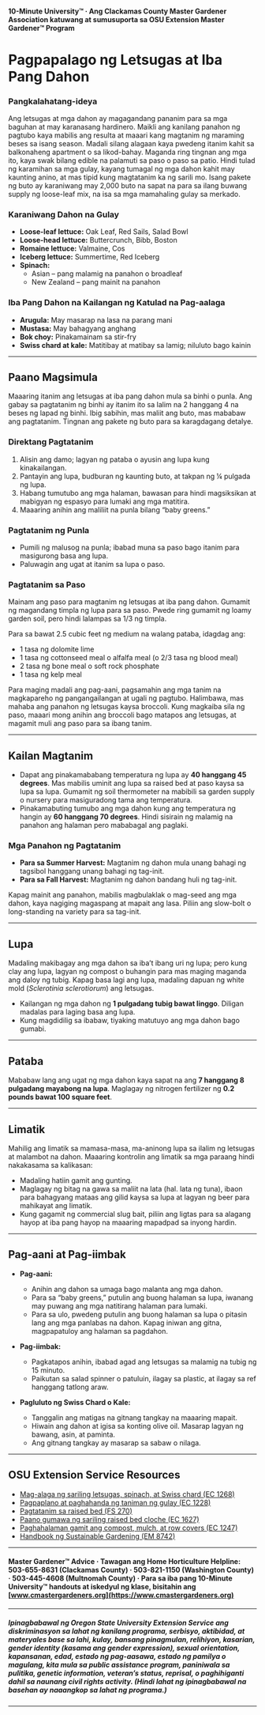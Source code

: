 #### 10-Minute University™ · Ang Clackamas County Master Gardener Association katuwang at sumusuporta sa OSU Extension Master Gardener™ Program

# Pagpapalago ng Letsugas at Iba Pang Dahon

### Pangkalahatang-ideya

Ang letsugas at mga dahon ay magagandang pananim para sa mga baguhan at may karanasang hardinero. Maikli ang kanilang panahon ng pagtubo kaya mabilis ang resulta at maaari kang magtanim ng maraming beses sa isang season. Madali silang alagaan kaya pwedeng itanim kahit sa balkonaheng apartment o sa likod-bahay. Maganda ring tingnan ang mga ito, kaya swak bilang edible na palamuti sa paso o paso sa patio. Hindi tulad ng karamihan sa mga gulay, kayang tumagal ng mga dahon kahit may kaunting anino, at mas tipid kung magtatanim ka ng sarili mo. Isang pakete ng buto ay karaniwang may 2,000 buto na sapat na para sa ilang buwang supply ng loose-leaf mix, na isa sa mga mamahaling gulay sa merkado.

### Karaniwang Dahon na Gulay

- **Loose-leaf lettuce:** Oak Leaf, Red Sails, Salad Bowl
- **Loose-head lettuce:** Buttercrunch, Bibb, Boston
- **Romaine lettuce:** Valmaine, Cos
- **Iceberg lettuce:** Summertime, Red Iceberg
- **Spinach:**
  - Asian – pang malamig na panahon o broadleaf
  - New Zealand – pang mainit na panahon

### Iba Pang Dahon na Kailangan ng Katulad na Pag-aalaga

- **Arugula:** May masarap na lasa na parang mani
- **Mustasa:** May bahagyang anghang
- **Bok choy:** Pinakamainam sa stir-fry
- **Swiss chard at kale:** Matitibay at matibay sa lamig; niluluto bago kainin

---

## Paano Magsimula

Maaaring itanim ang letsugas at iba pang dahon mula sa binhi o punla. Ang gabay sa pagtatanim ng binhi ay itanim ito sa lalim na 2 hanggang 4 na beses ng lapad ng binhi. Ibig sabihin, mas maliit ang buto, mas mababaw ang pagtatanim. Tingnan ang pakete ng buto para sa karagdagang detalye.

### Direktang Pagtatanim

1. Alisin ang damo; lagyan ng pataba o ayusin ang lupa kung kinakailangan.
2. Pantayin ang lupa, budburan ng kaunting buto, at takpan ng ¼ pulgada ng lupa.
3. Habang tumutubo ang mga halaman, bawasan para hindi magsiksikan at mabigyan ng espasyo para lumaki ang mga matitira.
4. Maaaring anihin ang maliliit na punla bilang “baby greens.”

### Pagtatanim ng Punla

- Pumili ng malusog na punla; ibabad muna sa paso bago itanim para masigurong basa ang lupa.
- Paluwagin ang ugat at itanim sa lupa o paso.

### Pagtatanim sa Paso

Mainam ang paso para magtanim ng letsugas at iba pang dahon. Gumamit ng magandang timpla ng lupa para sa paso. Pwede ring gumamit ng loamy garden soil, pero hindi lalampas sa 1/3 ng timpla.

Para sa bawat 2.5 cubic feet ng medium na walang pataba, idagdag ang:

- 1 tasa ng dolomite lime
- 1 tasa ng cottonseed meal o alfalfa meal (o 2/3 tasa ng blood meal)
- 2 tasa ng bone meal o soft rock phosphate
- 1 tasa ng kelp meal

Para maging madali ang pag-aani, pagsamahin ang mga tanim na magkapareho ng pangangailangan at ugali ng pagtubo. Halimbawa, mas mahaba ang panahon ng letsugas kaysa broccoli. Kung magkaiba sila ng paso, maaari mong anihin ang broccoli bago matapos ang letsugas, at magamit muli ang paso para sa ibang tanim.

---

## Kailan Magtanim

- Dapat ang pinakamababang temperatura ng lupa ay **40 hanggang 45 degrees**. Mas mabilis uminit ang lupa sa raised bed at paso kaysa sa lupa sa lupa. Gumamit ng soil thermometer na mabibili sa garden supply o nursery para masiguradong tama ang temperatura.
- Pinakamabuting tumubo ang mga dahon kung ang temperatura ng hangin ay **60 hanggang 70 degrees**. Hindi sisirain ng malamig na panahon ang halaman pero mababagal ang paglaki.

### Mga Panahon ng Pagtatanim

- **Para sa Summer Harvest:** Magtanim ng dahon mula unang bahagi ng tagsibol hanggang unang bahagi ng tag-init.
- **Para sa Fall Harvest:** Magtanim ng dahon bandang huli ng tag-init.

Kapag mainit ang panahon, mabilis magbulaklak o mag-seed ang mga dahon, kaya nagiging magaspang at mapait ang lasa. Piliin ang slow-bolt o long-standing na variety para sa tag-init.

---

## Lupa

Madaling makibagay ang mga dahon sa iba’t ibang uri ng lupa; pero kung clay ang lupa, lagyan ng compost o buhangin para mas maging maganda ang daloy ng tubig. Kapag basa lagi ang lupa, madaling dapuan ng white mold (*Sclerotinia sclerotiorum*) ang letsugas.

- Kailangan ng mga dahon ng **1 pulgadang tubig bawat linggo**. Diligan madalas para laging basa ang lupa.
- Kung magdidilig sa ibabaw, tiyaking matutuyo ang mga dahon bago gumabi.

---

## Pataba

Mababaw lang ang ugat ng mga dahon kaya sapat na ang **7 hanggang 8 pulgadang mayabong na lupa**. Maglagay ng nitrogen fertilizer ng **0.2 pounds bawat 100 square feet**.

---

## Limatik

Mahilig ang limatik sa mamasa-masa, ma-aninong lupa sa ilalim ng letsugas at malambot na dahon. Maaaring kontrolin ang limatik sa mga paraang hindi nakakasama sa kalikasan:

- Madaling hatiin gamit ang gunting.
- Maglagay ng bitag na gawa sa maliit na lata (hal. lata ng tuna), ibaon para bahagyang mataas ang gilid kaysa sa lupa at lagyan ng beer para mahikayat ang limatik.
- Kung gagamit ng commercial slug bait, piliin ang ligtas para sa alagang hayop at iba pang hayop na maaaring mapadpad sa inyong hardin.

---

## Pag-aani at Pag-iimbak

- **Pag-aani:**
  - Anihin ang dahon sa umaga bago malanta ang mga dahon.
  - Para sa “baby greens,” putulin ang buong halaman sa lupa, iwanang may puwang ang mga natitirang halaman para lumaki.
  - Para sa ulo, pwedeng putulin ang buong halaman sa lupa o pitasin lang ang mga panlabas na dahon. Kapag iniwan ang gitna, magpapatuloy ang halaman sa pagdahon.

- **Pag-iimbak:**
  - Pagkatapos anihin, ibabad agad ang letsugas sa malamig na tubig ng 15 minuto.
  - Paikutan sa salad spinner o patuluin, ilagay sa plastic, at ilagay sa ref hanggang tatlong araw.

- **Pagluluto ng Swiss Chard o Kale:**
  - Tanggalin ang matigas na gitnang tangkay na maaaring mapait.
  - Hiwain ang dahon at igisa sa konting olive oil. Masarap lagyan ng bawang, asin, at paminta.
  - Ang gitnang tangkay ay masarap sa sabaw o nilaga.

---

## OSU Extension Service Resources

- [Mag-alaga ng sariling letsugas, spinach, at Swiss chard (EC 1268)](https://catalog.extension.oregonstate.edu/)
- [Pagpaplano at paghahanda ng taniman ng gulay (EC 1228)](https://catalog.extension.oregonstate.edu/)
- [Pagtatanim sa raised bed (FS 270)](https://catalog.extension.oregonstate.edu/)
- [Paano gumawa ng sariling raised bed cloche (EC 1627)](https://catalog.extension.oregonstate.edu/)
- [Paghahalaman gamit ang compost, mulch, at row covers (EC 1247)](https://catalog.extension.oregonstate.edu/)
- [Handbook ng Sustainable Gardening (EM 8742)](https://catalog.extension.oregonstate.edu/)

---

#### Master Gardener™ Advice · Tawagan ang Home Horticulture Helpline: 503-655-8631 (Clackamas County) · 503-821-1150 (Washington County) · 503-445-4608 (Multnomah County) · Para sa iba pang 10-Minute University™ handouts at iskedyul ng klase, bisitahin ang [www.cmastergardeners.org](https://www.cmastergardeners.org)

---

##### Ipinagbabawal ng Oregon State University Extension Service ang diskriminasyon sa lahat ng kanilang programa, serbisyo, aktibidad, at materyales base sa lahi, kulay, bansang pinagmulan, relihiyon, kasarian, gender identity (kasama ang gender expression), sexual orientation, kapansanan, edad, estado ng pag-aasawa, estado ng pamilya o magulang, kita mula sa public assistance program, paniniwala sa pulitika, genetic information, veteran’s status, reprisal, o paghihiganti dahil sa naunang civil rights activity. (Hindi lahat ng ipinagbabawal na basehan ay naaangkop sa lahat ng programa.)
---